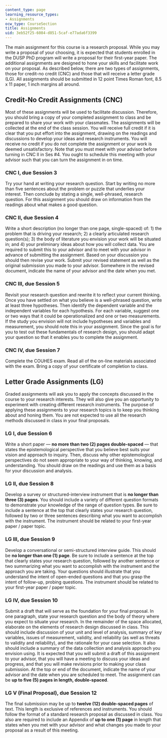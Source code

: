 ```yaml
---
content_type: page
learning_resource_types:
- Assignments
ocw_type: CourseSection
title: Assignments
uid: 3eb52f25-6084-d851-5caf-e77ada6f3399
---
```


The main assignment for this course is a research proposal. While you may write a proposal of your choosing, it is expected that students enrolled in the DUSP PhD program will write a proposal for their first-year paper. The additional assignments are designed to hone your skills and facilitate work on your proposal. As described below, there are two types of assignments, those for credit-no credit (CNC) and those that will receive a letter grade (LG). All assignments should be submitted in 12 point Times Roman font, 8.5 x 11 paper, 1 inch margins all around.

Credit-No Credit Assignments (CNC)
----------------------------------

Most of these assignments will be used to facilitate discussion. Therefore, you should bring a copy of your completed assignment to class and be prepared to share your work with your classmates. The assignments will be collected at the end of the class session. You will receive full credit if it is clear that you put effort into the assignment, drawing on the readings and discussions to develop your ideas and research instruments. You will receive no credit if you do not complete the assignment or your work is deemed unsatisfactory. Note that you must meet with your advisor before turning in CNC II in Ses #4. You ought to schedule this meeting with your advisor such that you can turn the assignment in on time.

### CNC I, due Session 3

Try your hand at writing your research question. Start by writing no more than five sentences about the problem or puzzle that underlies your interest. Then conclude by stating a single, well-phrased, research question. For this assignment you should draw on information from the readings about what makes a good question.

### CNC II, due Session 4

Write a short description (no longer than one page, single-spaced) of: 1) the problem that is driving your research; 2) a clearly articulated research question(s); 3) the body of literature you envision your work will be situated in; and 4) your preliminary ideas about how you will collect data. You are required to submit this to your advisor and to meet with your advisor in advance of submitting the assignment. Based on your discussion you should then revise your work. Submit your revised statement as well as the original submission you made to your advisor. Somewhere in the revised document, indicate the name of your advisor and the date when you met.

### CNC III, due Session 5

Revisit your research question and rewrite it to reflect your current thinking. Once you have settled on what you believe is a well-phrased question, write at least three hypotheses. Then identify the dependent variable and the independent variables for each hypothesis. For each variable, suggest one or two ways that it could be operationalized and one or two measurements. If the study you envision will not include hypotheses and variables and measurement, you should note this in your assignment. Since the goal is for you to test out these fundamentals of research design, you should adapt your question so that it enables you to complete the assignment.

### CNC IV, due Session 7

Complete the COUHES exam. Read all of the on-line materials associated with the exam. Bring a copy of your certificate of completion to class.

Letter Grade Assignments (LG)
-----------------------------

Graded assignments will ask you to apply the concepts discussed in the course to your research interests. They will also give you an opportunity to experiment with creating different research instruments. The purpose of applying these assignments to your research topics is to keep you thinking about and honing them. You are not expected to use all the research methods discussed in class in your final proposals.

### LG I, due Session 6

Write a short paper — **no more than two (2) pages double-spaced** — that states the epistemological perspective that you believe best suits your vision and approach to inquiry. Then, discuss why other epistemological perspectives do not seem appropriate to your way of thinking, knowing, and understanding. You should draw on the readings and use them as a basis for your discussion and analysis.

### LG II, due Session 8

Develop a survey or structured-interview instrument that is **no longer than three (3) pages**. You should include a variety of different question formats to demonstrate your knowledge of the range of question types. Be sure to include a sentence at the top that clearly states your research question, followed by two or three sentences describing what you want to accomplish with the instrument. The instrument should be related to your first-year paper / paper topic.

### LG III, due Session 9

Develop a conversational or semi-structured interview guide. This should be **no longer than one (1) page**. Be sure to include a sentence at the top that clearly states your research question, followed by another sentence or two summarizing what you want to accomplish with the instrument and the approach you are taking. Your questions should illustrate that you understand the intent of open-ended questions and that you grasp the intent of follow-up, probing questions. The instrument should be related to your first-year paper / paper topic.

### LG IV, due Session 10

Submit a draft that will serve as the foundation for your final proposal. In one paragraph, state your research question and the body of theory where you expect to situate your research. In the remainder of the space allocated, elaborate on the elements of research design discussed in class. This should include discussion of your unit and level of analysis, summary of key variables, issues of measurement, validity, and reliability (as well as threats to validity and reliability), and the rationale for your case selection. It also should include a summary of the data collection and analysis approach you envision using. It is expected that you will submit a draft of this assignment to your advisor, that you will have a meeting to discuss your ideas and progress, and that you will make revisions prior to making your class submission. At the top or end of the document, indicate the name of your advisor and the date when you are scheduled to meet. The assignment can be **up to five (5) pages in length, double-spaced**.

### LG V (Final Proposal), due Session 12

The final submission may be up to **twelve (12) double-spaced pages** of text. This length is exclusive of references and instruments. You should follow the format of a standard research proposal as discussed in class. You also are required to include an Appendix of **up to one (1) page** in length that states when you met with your advisor and what changes you made to your proposal as a result of this meeting.